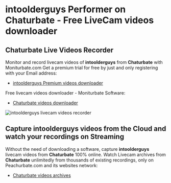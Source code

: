 # intoolderguys Performer on Chaturbate - Free LiveCam videos downloader

## Chaturbate Live Videos Recorder

Monitor and record livecam videos of **intoolderguys** from **Chaturbate** with Moniturbate.com
Get a premium trial for free by just and only registering with your Email address:
* [intoolderguys Premium videos downloader](https://moniturbate.com/request-demo-licence-key.html)

Free livecam videos downloader - Moniturbate Software:
* [Chaturbate videos downloader](https://moniturbate.com/moniturbate-download-software.html)

![intoolderguys livecam videos recorder](https://peachurnet.com/templates/moniturbate-software.png)


## Capture intoolderguys videos from the Cloud and watch your recordings on Streaming

Without the need of downloading a software, capture **intoolderguys** livecam videos from **Chaturbate** 100% online.
Watch Livecam archives from **Chaturbate** unlimitedly from thousands of existing recordings, only on Peachurbate.com and its websites network:
* [Chaturbate videos archives](https://peachurnet.com/)